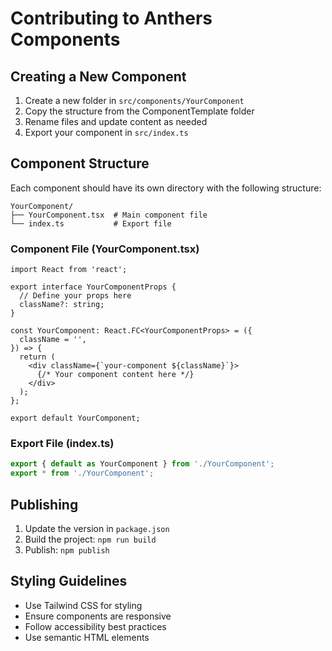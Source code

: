 # Contributing to Anthers Components

## Creating a New Component

1. Create a new folder in `src/components/YourComponent`
2. Copy the structure from the ComponentTemplate folder
3. Rename files and update content as needed
4. Export your component in `src/index.ts`

## Component Structure

Each component should have its own directory with the following structure:

```
YourComponent/
├── YourComponent.tsx  # Main component file
└── index.ts           # Export file
```

### Component File (YourComponent.tsx)

```tsx
import React from 'react';

export interface YourComponentProps {
  // Define your props here
  className?: string;
}

const YourComponent: React.FC<YourComponentProps> = ({
  className = '',
}) => {
  return (
    <div className={`your-component ${className}`}>
      {/* Your component content here */}
    </div>
  );
};

export default YourComponent;
```

### Export File (index.ts)

```ts
export { default as YourComponent } from './YourComponent';
export * from './YourComponent';
```

## Publishing

1. Update the version in `package.json`
2. Build the project: `npm run build`
3. Publish: `npm publish`

## Styling Guidelines

- Use Tailwind CSS for styling
- Ensure components are responsive
- Follow accessibility best practices
- Use semantic HTML elements